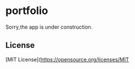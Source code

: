 # portfolio
Sorry,the app is under construction.
## License
[MIT License](https://opensource.org/licenses/MIT